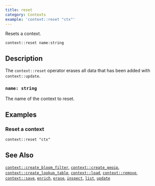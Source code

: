 ```yaml
---
title: reset
category: Contexts
example: 'context::reset "ctx"'
---
```


Resets a context.

```tql
context::reset name:string
```

## Description

The `context::reset` operator erases all data that has been added with
`context::update`.

### `name: string`

The name of the context to reset.

## Examples

### Reset a context

```tql
context::reset "ctx"
```

## See Also

[`context::create_bloom_filter`](/reference/operators/context/create_bloom_filter),
[`context::create_geoip`](/reference/operators/context/create_geoip),
[`context::create_lookup_table`](/reference/operators/context/create_lookup_table),
[`context::load`](/reference/operators/context/load),
[`context::remove`](/reference/operators/context/remove),
[`context::save`](/reference/operators/context/save),
[`enrich`](/reference/operators/context/enrich),
[`erase`](/reference/operators/context/erase),
[`inspect`](/reference/operators/context/inspect),
[`list`](/reference/operators/context/list),
[`update`](/reference/operators/context/update)
